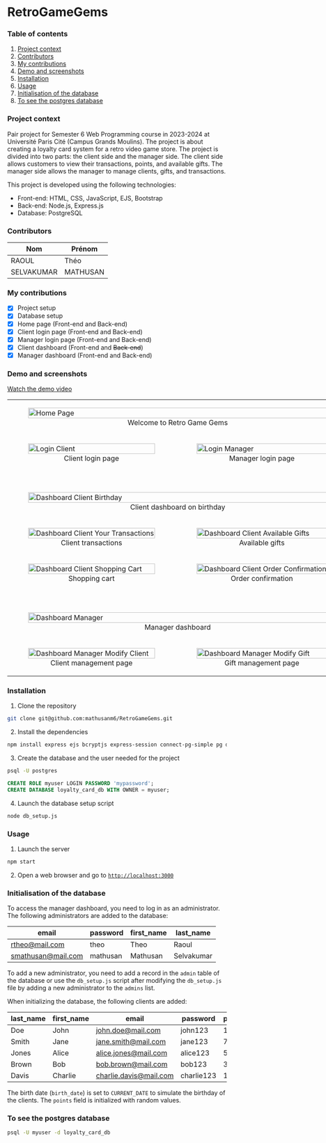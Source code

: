 # RetroGameGems

### Table of contents

1. [Project context](#project-context)
2. [Contributors](#contributors)
3. [My contributions](#my-contributions)
4. [Demo and screenshots](#demo-and-screenshots)
5. [Installation](#installation)
6. [Usage](#usage)
7. [Initialisation of the database](#initialisation-of-the-database)
8. [To see the postgres database](#to-see-the-postgres-database)

### Project context

Pair project for Semester 6 Web Programming course in 2023-2024 at Université Paris Cité (Campus Grands Moulins). The project is about creating a loyalty card system for a retro video game store. The project is divided into two parts: the client side and the manager side. The client side allows customers to view their transactions, points, and available gifts. The manager side allows the manager to manage clients, gifts, and transactions.

This project is developed using the following technologies:

- Front-end: HTML, CSS, JavaScript, EJS, Bootstrap
- Back-end: Node.js, Express.js
- Database: PostgreSQL

### Contributors

| Nom        | Prénom   |
| ---------- | -------- |
| RAOUL      | Théo     |
| SELVAKUMAR | MATHUSAN |

### My contributions

- [x] Project setup
- [x] Database setup
- [x] Home page (Front-end and Back-end)
- [x] Client login page (Front-end and Back-end)
- [x] Manager login page (Front-end and Back-end)
- [x] Client dashboard (Front-end and ~~Back-end~~)
- [x] Manager dashboard (Front-end and Back-end)

### Demo and screenshots

[Watch the demo video](https://www.youtube.com/watch?v=r1XZoW-ilsg)

<table align="center" style="width:1200px; table-layout: fixed;">
  <tr>
    <td colspan="4">
      <figure>
        <img src="resources/images/screenshots/home-page.jpeg" alt="Home Page" width="100%"/>
        <figcaption align="center">Welcome to Retro Game Gems</figcaption>
      </figure>
    </td>
  </tr>
  <tr>
    <td colspan="2">
      <figure>
        <img src="resources/images/screenshots/login-client.jpeg" alt="Login Client" width="100%"/>
        <figcaption align="center">Client login page</figcaption>
      </figure>
    </td>
    <td colspan="2">
      <figure>
        <img src="resources/images/screenshots/login-manager.jpeg" alt="Login Manager" width="100%"/>
        <figcaption align="center">Manager login page</figcaption>
      </figure>
    </td>
  </tr>
  <tr><td colspan="4" style="height: 30px;"></td></tr> <!-- Spacer Row -->
  <tr>
    <td colspan="4">
      <figure>
        <img src="resources/images/screenshots/dashboard-client-birthday.jpeg" alt="Dashboard Client Birthday" width="100%"/>
        <figcaption align="center">Client dashboard on birthday</figcaption>
      </figure>
    </td>
  </tr>
  <tr>
    <td colspan="2">
      <figure>
        <img src="resources/images/screenshots/dashboard-client-your-transactions.jpeg" alt="Dashboard Client Your Transactions" width="100%"/>
        <figcaption align="center">Client transactions</figcaption>
      </figure>
    </td>
    <td colspan="2">
      <figure>
        <img src="resources/images/screenshots/dashboard-client-available-gifts.jpeg" alt="Dashboard Client Available Gifts" width="100%"/>
        <figcaption align="center">Available gifts</figcaption>
      </figure>
    </td>
  </tr>
  <tr>
    <td colspan="2">
      <figure>
        <img src="resources/images/screenshots/dashboard-client-shopping-cart.png" alt="Dashboard Client Shopping Cart" width="100%"/>
        <figcaption align="center">Shopping cart</figcaption>
      </figure>
    </td>
    <td colspan="2">
      <figure>
        <img src="resources/images/screenshots/dashboard-client-order-confirmation.jpeg" alt="Dashboard Client Order Confirmation" width="100%"/>
        <figcaption align="center">Order confirmation</figcaption>
      </figure>
    </td>
  </tr>
  <tr><td colspan="4" style="height: 30px;"></td></tr> <!-- Spacer Row -->
  <tr>
    <td colspan="4">
      <figure>
        <img src="resources/images/screenshots/dashboard-manager.png" alt="Dashboard Manager" width="100%"/>
        <figcaption align="center">Manager dashboard</figcaption>
      </figure>
    </td>
  </tr>
  <tr>
    <td colspan="2">
      <figure>
        <img src="resources/images/screenshots/dashboard-manager-modify-client.png" alt="Dashboard Manager Modify Client" width="100%"/>
        <figcaption align="center">Client management page</figcaption>
      </figure>
    </td>
    <td colspan="2">
      <figure>
        <img src="resources/images/screenshots/dashboard-manager-modify-gift.png" alt="Dashboard Manager Modify Gift" width="100%"/>
        <figcaption align="center">Gift management page</figcaption>
      </figure>
    </td>
  </tr>
</table>

### Installation

1. Clone the repository

```bash
git clone git@github.com:mathusanm6/RetroGameGems.git
```

2. Install the dependencies

```bash
npm install express ejs bcryptjs express-session connect-pg-simple pg dotenv http-status-codes multer sharp csv-parser
```

3. Create the database and the user needed for the project

```bash
psql -U postgres
```

```sql
CREATE ROLE myuser LOGIN PASSWORD 'mypassword';
CREATE DATABASE loyalty_card_db WITH OWNER = myuser;
```

4. Launch the database setup script

```bash
node db_setup.js
```

### Usage

1. Launch the server

```bash
npm start
```

2. Open a web browser and go to [`http://localhost:3000`](http://localhost:3000)

### Initialisation of the database

To access the manager dashboard, you need to log in as an administrator. The following administrators are added to the database:

| email              | password | first_name | last_name  |
| ------------------ | -------- | ---------- | ---------- |
| rtheo@mail.com     | theo     | Theo       | Raoul      |
| smathusan@mail.com | mathusan | Mathusan   | Selvakumar |

To add a new administrator, you need to add a record in the `admin` table of the database or use the `db_setup.js` script after modifying the `db_setup.js` file by adding a new administrator to the `admins` list.

When initializing the database, the following clients are added:

| last_name | first_name | email                  | password   | points | birth_date   |
| --------- | ---------- | ---------------------- | ---------- | ------ | ------------ |
| Doe       | John       | john.doe@mail.com      | john123    | 1210   | CURRENT_DATE |
| Smith     | Jane       | jane.smith@mail.com    | jane123    | 750    | CURRENT_DATE |
| Jones     | Alice      | alice.jones@mail.com   | alice123   | 500    | CURRENT_DATE |
| Brown     | Bob        | bob.brown@mail.com     | bob123     | 3140   | CURRENT_DATE |
| Davis     | Charlie    | charlie.davis@mail.com | charlie123 | 1050   | CURRENT_DATE |

The birth date (`birth_date`) is set to `CURRENT_DATE` to simulate the birthday of the clients. The `points` field is initialized with random values.

### To see the postgres database

```bash
psql -U myuser -d loyalty_card_db
```
